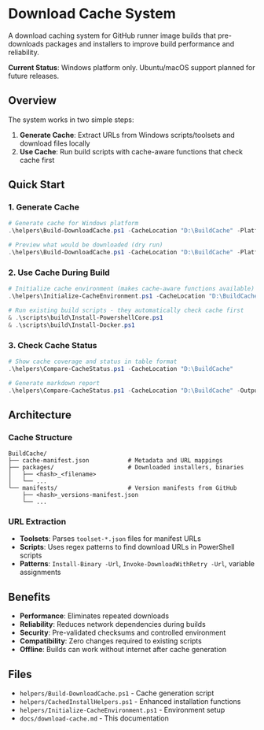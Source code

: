 # Download Cache System

A download caching system for GitHub runner image builds that pre-downloads packages and installers to improve build performance and reliability.

**Current Status**: Windows platform only. Ubuntu/macOS support planned for future releases.

## Overview

The system works in two simple steps:

1. **Generate Cache**: Extract URLs from Windows scripts/toolsets and download files locally
2. **Use Cache**: Run build scripts with cache-aware functions that check cache first

## Quick Start

### 1. Generate Cache

```powershell
# Generate cache for Windows platform
.\helpers\Build-DownloadCache.ps1 -CacheLocation "D:\BuildCache" -Platform "windows"

# Preview what would be downloaded (dry run)
.\helpers\Build-DownloadCache.ps1 -CacheLocation "D:\BuildCache" -Platform "windows" -WhatIf
```

### 2. Use Cache During Build

```powershell
# Initialize cache environment (makes cache-aware functions available)
.\helpers\Initialize-CacheEnvironment.ps1 -CacheLocation "D:\BuildCache" -Platform "windows"

# Run existing build scripts - they automatically check cache first
& .\scripts\build\Install-PowershellCore.ps1
& .\scripts\build\Install-Docker.ps1
```

### 3. Check Cache Status

```powershell
# Show cache coverage and status in table format
.\helpers\Compare-CacheStatus.ps1 -CacheLocation "D:\BuildCache"

# Generate markdown report
.\helpers\Compare-CacheStatus.ps1 -CacheLocation "D:\BuildCache" -OutputFormat Markdown -OutputFile "cache-report.md"
```

## Architecture

### Cache Structure

```text
BuildCache/
├── cache-manifest.json           # Metadata and URL mappings
├── packages/                     # Downloaded installers, binaries
│   ├── <hash>_<filename>
│   └── ...
└── manifests/                    # Version manifests from GitHub
    ├── <hash>_versions-manifest.json
    └── ...
```

### URL Extraction

- **Toolsets**: Parses `toolset-*.json` files for manifest URLs
- **Scripts**: Uses regex patterns to find download URLs in PowerShell scripts
- **Patterns**: `Install-Binary -Url`, `Invoke-DownloadWithRetry -Url`, variable assignments

## Benefits

- **Performance**: Eliminates repeated downloads
- **Reliability**: Reduces network dependencies during builds
- **Security**: Pre-validated checksums and controlled environment
- **Compatibility**: Zero changes required to existing scripts
- **Offline**: Builds can work without internet after cache generation

## Files

- `helpers/Build-DownloadCache.ps1` - Cache generation script
- `helpers/CachedInstallHelpers.ps1` - Enhanced installation functions
- `helpers/Initialize-CacheEnvironment.ps1` - Environment setup
- `docs/download-cache.md` - This documentation
